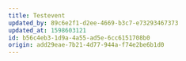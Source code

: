 ```yaml
---
title: Testevent
updated_by: 89c6e2f1-d2ee-4669-b3c7-e73293467373
updated_at: 1598603121
id: b56c4eb3-1d9a-4a55-ad5e-6cc6151708b0
origin: add29eae-7b21-4d77-944a-f74e2be6b1d0
---
```

